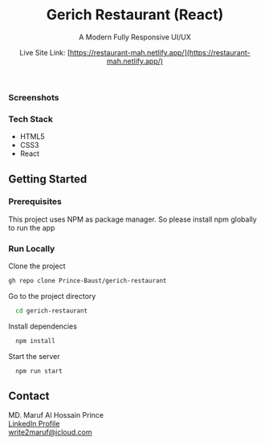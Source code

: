 <div align="center">
  <h1>Gerich Restaurant (React)</h1>
  <p>A Modern Fully Responsive UI/UX</p>

Live Site Link: [https://restaurant-mah.netlify.app/](https://restaurant-mah.netlify.app/)
</div>
<br />

### Screenshots

<!-- <div align="center"> 
<p>Login Page</p>
  <img width="600" height="500" src="screenshots/img1.png" alt="screenshot"/>
<p>Dashboard</p>
<img width="600" height="500" src="screenshots/img3.png" alt="screenshot" />
</div> -->


<!-- TechStack -->
### Tech Stack

  <ul>
    <li>HTML5</li>
    <li>CSS3</li>
    <li>React</li>
  </ul>


<!-- Getting Started -->
## Getting Started

<!-- Prerequisites -->
### Prerequisites

This project uses NPM as package manager. So please install npm globally to run the app


<!-- Run Locally -->
### Run Locally

Clone the project

```bash
gh repo clone Prince-Baust/gerich-restaurant
```

Go to the project directory

```bash
  cd gerich-restaurant
```

Install dependencies

```bash
  npm install
```

Start the server
```bash
  npm run start
```


<!-- Contact -->
## Contact

MD. Maruf Al Hossain Prince <br /> 
[LinkedIn Profile](https://www.linkedin.com/in/maruf-prince) <br /> write2maruf@icloud.com
